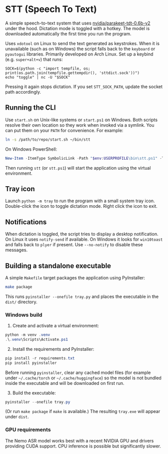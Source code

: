 # STT (Speech To Text)

A simple speech-to-text system that uses [nvidia/parakeet-tdt-0.6b-v2](https://huggingface.co/nvidia/parakeet-tdt-0.6b-v2) under the hood. Dictation mode is toggled with a hotkey. The model is downloaded automatically the first time you run the program.

Uses `xdotool` on Linux to send the text generated as keystrokes. When it is
unavailable (such as on Windows) the script falls back to the `keyboard` or
`pyautogui` libraries. Primarily developed on Arch Linux. Set up a keybind
(e.g. `super+alt+v`) that runs:

```
SOCK=$(python -c "import tempfile, os; print(os.path.join(tempfile.gettempdir(), 'sttdict.sock'))")
echo "toggle" | nc -U "$SOCK"
```

Pressing it again stops dictation. If you set `STT_SOCK_PATH`, update the socket path accordingly.

## Running the CLI

Use `start.sh` on Unix-like systems or `start.ps1` on Windows. Both scripts
resolve their own location so they work when invoked via a symlink. You can
put them on your `PATH` for convenience. For example:

```bash
ln -s /path/to/repo/start.sh ~/bin/stt
```

On Windows PowerShell:

```powershell
New-Item -ItemType SymbolicLink -Path "$env:USERPROFILE\bin\stt.ps1" -Target "C:\\path\\to\\repo\\start.ps1"
```

Then running `stt` (or `stt.ps1`) will start the application using the
virtual environment.

## Tray icon

Launch `python -m tray` to run the program with a small system tray icon.
Double-click the icon to toggle dictation mode. Right click the icon to exit.

## Notifications

When dictation is toggled, the script tries to display a desktop notification.
On Linux it uses `notify-send` if available. On Windows it looks for
`win10toast` and falls back to `plyer` if present. Use `--no-notify` to
disable these messages.

## Building a standalone executable

A simple `Makefile` target packages the application using PyInstaller:

```bash
make package
```

This runs `pyinstaller --onefile tray.py` and places the executable in the `dist/` directory.

### Windows build

1. Create and activate a virtual environment:

```powershell
python -m venv .venv
.\.venv\Scripts\Activate.ps1
```

2. Install the requirements and PyInstaller:

```powershell
pip install -r requirements.txt
pip install pyinstaller
```

Before running `pyinstaller`, clear any cached model files (for example under
`~/.cache/torch` or `~/.cache/huggingface`) so the model is not bundled inside
the executable and will be downloaded on first run.

3. Build the executable:

```powershell
pyinstaller --onefile tray.py
```

(Or run `make package` if `make` is available.) The resulting `tray.exe` will appear under `dist`.

### GPU requirements

The Nemo ASR model works best with a recent NVIDIA GPU and drivers providing CUDA support. CPU inference is possible but significantly slower.
